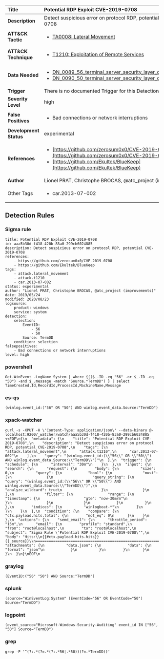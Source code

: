 | Title                    | Potential RDP Exploit CVE-2019-0708       |
|:-------------------------|:------------------|
| **Description**          | Detect suspicious error on protocol RDP, potential CVE-2019-0708 |
| **ATT&amp;CK Tactic**    |  <ul><li>[TA0008: Lateral Movement](https://attack.mitre.org/tactics/TA0008)</li></ul>  |
| **ATT&amp;CK Technique** | <ul><li>[T1210: Exploitation of Remote Services](https://attack.mitre.org/techniques/T1210)</li></ul>  |
| **Data Needed**          | <ul><li>[DN_0089_56_terminal_server_security_layer_detected_an_error](../Data_Needed/DN_0089_56_terminal_server_security_layer_detected_an_error.md)</li><li>[DN_0090_50_terminal_server_security_layer_detected_an_error](../Data_Needed/DN_0090_50_terminal_server_security_layer_detected_an_error.md)</li></ul>  |
| **Trigger**              |  There is no documented Trigger for this Detection Rule yet  |
| **Severity Level**       | high |
| **False Positives**      | <ul><li>Bad connections or network interruptions</li></ul>  |
| **Development Status**   | experimental |
| **References**           | <ul><li>[https://github.com/zerosum0x0/CVE-2019-0708](https://github.com/zerosum0x0/CVE-2019-0708)</li><li>[https://github.com/Ekultek/BlueKeep](https://github.com/Ekultek/BlueKeep)</li></ul>  |
| **Author**               | Lionel PRAT, Christophe BROCAS, @atc_project (improvements) |
| Other Tags           | <ul><li>car.2013-07-002</li></ul> | 

## Detection Rules

### Sigma rule

```
title: Potential RDP Exploit CVE-2019-0708
id: aaa5b30d-f418-420b-83a0-299cb6024885
description: Detect suspicious error on protocol RDP, potential CVE-2019-0708
references:
    - https://github.com/zerosum0x0/CVE-2019-0708
    - https://github.com/Ekultek/BlueKeep
tags:
    - attack.lateral_movement
    - attack.t1210
    - car.2013-07-002
status: experimental
author: "Lionel PRAT, Christophe BROCAS, @atc_project (improvements)"
date: 2019/05/24
modified: 2020/08/23
logsource:
    product: windows
    service: system
detection:
    selection:
        EventID:
            - 56
            - 50
        Source: TermDD
    condition: selection
falsepositives:
    - Bad connections or network interruptions
level: high

```





### powershell
    
```
Get-WinEvent -LogName System | where {(($_.ID -eq "56" -or $_.ID -eq "50") -and $_.message -match "Source.*TermDD") } | select TimeCreated,Id,RecordId,ProcessId,MachineName,Message
```


### es-qs
    
```
(winlog.event_id:("56" OR "50") AND winlog.event_data.Source:"TermDD")
```


### xpack-watcher
    
```
curl -s -XPUT -H \'Content-Type: application/json\' --data-binary @- localhost:9200/_watcher/watch/aaa5b30d-f418-420b-83a0-299cb6024885 <<EOF\n{\n  "metadata": {\n    "title": "Potential RDP Exploit CVE-2019-0708",\n    "description": "Detect suspicious error on protocol RDP, potential CVE-2019-0708",\n    "tags": [\n      "attack.lateral_movement",\n      "attack.t1210",\n      "car.2013-07-002"\n    ],\n    "query": "(winlog.event_id:(\\"56\\" OR \\"50\\") AND winlog.event_data.Source:\\"TermDD\\")"\n  },\n  "trigger": {\n    "schedule": {\n      "interval": "30m"\n    }\n  },\n  "input": {\n    "search": {\n      "request": {\n        "body": {\n          "size": 0,\n          "query": {\n            "bool": {\n              "must": [\n                {\n                  "query_string": {\n                    "query": "(winlog.event_id:(\\"56\\" OR \\"50\\") AND winlog.event_data.Source:\\"TermDD\\")",\n                    "analyze_wildcard": true\n                  }\n                }\n              ],\n              "filter": {\n                "range": {\n                  "timestamp": {\n                    "gte": "now-30m/m"\n                  }\n                }\n              }\n            }\n          }\n        },\n        "indices": [\n          "winlogbeat-*"\n        ]\n      }\n    }\n  },\n  "condition": {\n    "compare": {\n      "ctx.payload.hits.total": {\n        "not_eq": 0\n      }\n    }\n  },\n  "actions": {\n    "send_email": {\n      "throttle_period": "15m",\n      "email": {\n        "profile": "standard",\n        "from": "root@localhost",\n        "to": "root@localhost",\n        "subject": "Sigma Rule \'Potential RDP Exploit CVE-2019-0708\'",\n        "body": "Hits:\\n{{#ctx.payload.hits.hits}}{{_source}}\\n================================================================================\\n{{/ctx.payload.hits.hits}}",\n        "attachments": {\n          "data.json": {\n            "data": {\n              "format": "json"\n            }\n          }\n        }\n      }\n    }\n  }\n}\nEOF\n
```


### graylog
    
```
(EventID:("56" "50") AND Source:"TermDD")
```


### splunk
    
```
(source="WinEventLog:System" (EventCode="56" OR EventCode="50") Source="TermDD")
```


### logpoint
    
```
(event_source="Microsoft-Windows-Security-Auditing" event_id IN ["56", "50"] Source="TermDD")
```


### grep
    
```
grep -P '^(?:.*(?=.*(?:.*56|.*50))(?=.*TermDD))'
```



